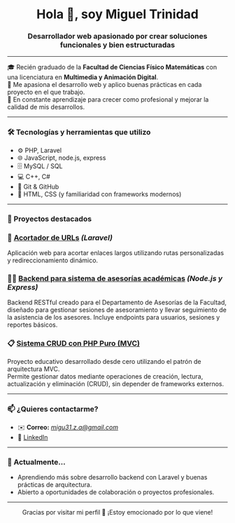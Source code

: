 <h1 align="center">Hola 👋, soy Miguel Trinidad</h1>
<h3 align="center">Desarrollador web apasionado por crear soluciones funcionales y bien estructuradas</h3>

---

🎓 Recién graduado de la **Facultad de Ciencias Físico Matemáticas** con una licenciatura en **Multimedia y Animación Digital**.  
🧠 Me apasiona el desarrollo web y aplico buenas prácticas en cada proyecto en el que trabajo.  
🚀 En constante aprendizaje para crecer como profesional y mejorar la calidad de mis desarrollos.

---

### 🛠️ Tecnologías y herramientas que utilizo

- ⚙️ PHP, Laravel  
- 🌐 JavaScript, node.js, express
- 🗄️ MySQL / SQL  
- 💻 C++, C#  
- 🧰 Git & GitHub  
- 🎨 HTML, CSS (y familiaridad con frameworks modernos)

---

### 🚀 Proyectos destacados

### 🔗 [Acortador de URLs](https://github.com/b9Mike/URL_Shortener) *(Laravel)*
Aplicación web para acortar enlaces largos utilizando rutas personalizadas y redireccionamiento dinámico.

### 🧑‍🏫 [Backend para sistema de asesorías académicas](https://github.com/b9Mike/Programa-Registro-de-Horas-SS) *(Node.js y Express)*
Backend RESTful creado para el Departamento de Asesorías de la Facultad, diseñado para gestionar sesiones de asesoramiento y llevar seguimiento de la asistencia de los asesores. Incluye endpoints para usuarios, sesiones y reportes básicos.

### 📋 [Sistema CRUD con PHP Puro (MVC)](https://github.com/b9Mike/MVC-CRUD)
Proyecto educativo desarrollado desde cero utilizando el patrón de arquitectura MVC.  
Permite gestionar datos mediante operaciones de creación, lectura, actualización y eliminación (CRUD), sin depender de frameworks externos.

---

### 📫 ¿Quieres contactarme?

- ✉️ **Correo:** *migu31.z.a@gmail.com*
- 💼 [LinkedIn](https://www.linkedin.com/in/miguel-angel-trinidad-mart%C3%ADnez-4a0a6a262/)

---

### 🧠 Actualmente...

- Aprendiendo más sobre desarrollo backend con Laravel y buenas prácticas de arquitectura.
- Abierto a oportunidades de colaboración o proyectos profesionales.

---

<p align="center">
  Gracias por visitar mi perfil 🙌 ¡Estoy emocionado por lo que viene!
</p>
